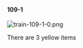 #### 109-1
![train-109-1-0.png](https://github.com/lil-lab/nlvr/raw/master/nlvr/train/images/19/train-109-1-0.png "train-109-1-0.png")

There are 3 yellow items